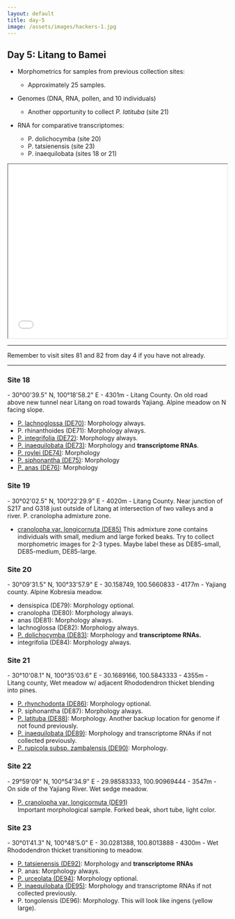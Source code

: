 ```yaml
---
layout: default
title: day-5
image: /assets/images/hackers-1.jpg
---
```




## Day 5: Litang to Bamei

- Morphometrics for samples from previous collection sites:
	- Approximately 25 samples.

- Genomes (DNA, RNA, pollen, and 10 individuals)
	- Another opportunity to collect <i>P. latituba</i> (site 21)

- RNA for comparative transcriptomes:
	- P. dolichocymba (site 20)
	- P. tatsienensis (site 23)
	- P. inaequilobata (sites 18 or 21)


 <iframe src="../assets/maps/day5.html" height='400px' width="100%" title="Iframe Example"></iframe> 



------------------------------------------------------------------------
Remember to visit sites 81 and 82 from day 4 if you have not 
already.

--------------------------------------------------------------------------



<h3 class="mt-5"> Site 18 </h3>
- 30°00'39.5" N,	100°18'58.2" E
- 4301m
- Litang County. On old road above new tunnel near Litang on 
road towards Yajiang. Alpine meadow on N facing slope.

- [P. lachnoglossa (DE70)](../assets/flowers/DE70-lachnoglossa.jpg): Morphology always.
- P. rhinanthoides (DE71): Morphology always.
- [P. integrifolia (DE72)](../assets/flowers/DE72-integrifolia.jpg): Morphology always.
- [P. inaequilobata (DE73)](../assets/flowers/DE73-inaequilobata.jpg): Morphology and <b>transcriptome RNAs</b>.
- [P. roylei (DE74)](../assets/flowers/DE74-roylei.jpg): Morphology
- [P. siphonantha (DE75)](../assets/flowers/DE75-siphonantha.jpg): Morphology
- [P. anas (DE76)](../assets/flowers/DE76-anas.jpg): Morphology


<h3 class="mt-5"> Site 19 </h3>
- 30°02'02.5" N, 100°22'29.9" E
- 4020m
- Litang County. Near junction of S217 and G318 just outside of Litang 
at intersection of two valleys and a river.	P. cranolopha admixture zone.

- [cranolopha var. longicornuta (DE85)](../assets/flowers/DE85-cranolopha.jpg)
This admixture zone contains individuals with small, medium and large 
forked beaks. Try to collect morphometric images for 2-3 types. 
Maybe label these as DE85-small, DE85-medium, DE85-large.




<h3 class="mt-5"> Site 20 </h3>
- 30°09'31.5" N, 100°33'57.9" E
- 30.158749, 100.5660833
- 4177m
- Yajiang county. Alpine Kobresia meadow.


- densispica (DE79): Morphology optional.
- cranolopha (DE80): Morphology always.
- anas (DE81): Morphology always.
- lachnoglossa (DE82): Morphology always.
- [P. dolichocymba (DE83)](../assets/flowers/DE83-dolichocymba.jpg): Morphology and <b>transcriptome RNAs.</b>
- integrifolia (DE84): Morphology always.



<h3 class="mt-5"> Site 21 </h3>
- 30°10'08.1" N,	100°35'03.6" E
- 30.1689166, 100.5843333
- 4355m
- Litang county, Wet meadow w/ adjacent Rhododendron thicket blending into pines.

- [P. rhynchodonta (DE86)](../assets/flowers/DE86-rhynchodonta.jpg): Morphology optional.
- P. siphonantha (DE87): Morphology always.
- [P. latituba (DE88)](../assets/flowers/DE88-latituba.jpg): Morphology. Another
backup location for genome if not found previously.
- [P. inaequilobata (DE89)](../assets/flowers/DE95-inaequilobata.jpg): Morphology and transcriptome RNAs if not collected previously.
- [P. rupicola subsp. zambalensis (DE90)](../assets/flowers/DE90-rupicola.jpg): Morphology.



<h3 class="mt-5"> Site 22 </h3>
- 29°59'09" N,	100°54'34.9" E
- 29.98583333, 100.90969444
- 3547m
- On side of the Yajiang River.	Wet sedge meadow.

- [P. cranolopha var. longicornuta (DE91)](../assets/flowers/DE91-cranolopha.jpg)  
Important morphological sample. Forked beak, short tube, light color.



<h3 class="mt-5"> Site 23 </h3>
- 30°01'41.3" N,	100°48'5.0" E
- 30.0281388, 100.8013888
- 4300m
- Wet Rhododendron thicket transitioning to meadow.

- [P. tatsienensis (DE92)](../assets/flowers/DE92-tatsienensis.jpg): Morphology and <b>transcriptome RNAs</b>
- P. anas: Morphology always.
- [P. urceolata (DE94)](../assets/flowers/DE94-urceolata.jpg): Morphology optional.
- [P. inaequilobata (DE95)](../assets/flowers/DE95-inaequilobata.jpg): Morphology and transcriptome RNAs if not collected previously.
- P. tongolensis (DE96): Morphology. This will look like ingens (yellow large).


